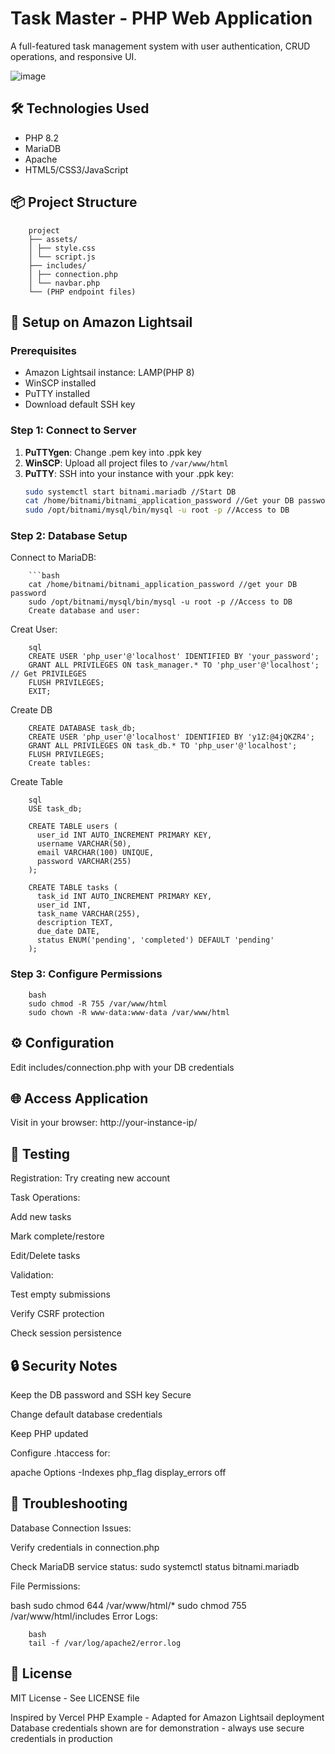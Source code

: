 # Task Master - PHP Web Application

A full-featured task management system with user authentication, CRUD operations, and responsive UI.

![image](https://github.com/user-attachments/assets/e33dd87a-fb89-41a6-857f-d5bd2b17e638)


## 🛠 Technologies Used
- PHP 8.2
- MariaDB
- Apache
- HTML5/CSS3/JavaScript

## 📦 Project Structure
        project
        ├── assets/
        │ ├── style.css
        │ └── script.js
        ├── includes/
        │ ├── connection.php
        │ └── navbar.php
        └── (PHP endpoint files)

## 🚀 Setup on Amazon Lightsail

### Prerequisites
- Amazon Lightsail instance: LAMP(PHP 8)
- WinSCP installed
- PuTTY installed
- Download default SSH key

### Step 1: Connect to Server
1. **PuTTYgen**: Change .pem key into .ppk key
2. **WinSCP**: Upload all project files to `/var/www/html`
3. **PuTTY**: SSH into your instance with your .ppk key:
   ```bash
   sudo systemctl start bitnami.mariadb //Start DB
   cat /home/bitnami/bitnami_application_password //Get your DB password
   sudo /opt/bitnami/mysql/bin/mysql -u root -p //Access to DB
### Step 2: Database Setup
Connect to MariaDB:

        ```bash
        cat /home/bitnami/bitnami_application_password //get your DB password
        sudo /opt/bitnami/mysql/bin/mysql -u root -p //Access to DB
        Create database and user:

Creat User:

        sql
        CREATE USER 'php_user'@'localhost' IDENTIFIED BY 'your_password';
        GRANT ALL PRIVILEGES ON task_manager.* TO 'php_user'@'localhost'; // Get PRIVILEGES
        FLUSH PRIVILEGES;
        EXIT;
Create DB

        CREATE DATABASE task_db;
        CREATE USER 'php_user'@'localhost' IDENTIFIED BY 'y1Z:@4jQKZR4';
        GRANT ALL PRIVILEGES ON task_db.* TO 'php_user'@'localhost';
        FLUSH PRIVILEGES;
        Create tables:

Create Table

        sql
        USE task_db;

        CREATE TABLE users (
          user_id INT AUTO_INCREMENT PRIMARY KEY,
          username VARCHAR(50),
          email VARCHAR(100) UNIQUE,
          password VARCHAR(255)
        );
        
        CREATE TABLE tasks (
          task_id INT AUTO_INCREMENT PRIMARY KEY,
          user_id INT,
          task_name VARCHAR(255),
          description TEXT,
          due_date DATE,
          status ENUM('pending', 'completed') DEFAULT 'pending'
        );

### Step 3: Configure Permissions

        bash
        sudo chmod -R 755 /var/www/html
        sudo chown -R www-data:www-data /var/www/html
        
## ⚙️ Configuration
Edit includes/connection.php with your DB credentials

## 🌐 Access Application
Visit in your browser: http://your-instance-ip/

## 🧪 Testing
Registration: Try creating new account

Task Operations:

Add new tasks

Mark complete/restore

Edit/Delete tasks

Validation:

Test empty submissions

Verify CSRF protection

Check session persistence

## 🔒 Security Notes
Keep the DB password and SSH key Secure

Change default database credentials

Keep PHP updated

Configure .htaccess for:

apache
Options -Indexes
php_flag display_errors off

## 🚨 Troubleshooting
Database Connection Issues:

Verify credentials in connection.php

Check MariaDB service status: sudo systemctl status bitnami.mariadb

File Permissions:

bash
sudo chmod 644 /var/www/html/*
sudo chmod 755 /var/www/html/includes
Error Logs:

        bash
        tail -f /var/log/apache2/error.log

## 📜 License
MIT License - See LICENSE file

Inspired by Vercel PHP Example - Adapted for Amazon Lightsail deployment
Database credentials shown are for demonstration - always use secure credentials in production
